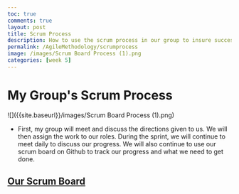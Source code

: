 ```yaml
---
toc: true
comments: true
layout: post
title: Scrum Process
description: How to use the scrum process in our group to insure success
permalink: /AgileMethodology/scrumprocess
image: /images/Scrum Board Process (1).png
categories: [week 5]
---
```


# My Group's Scrum Process

![]({{site.baseurl}}/images/Scrum Board Process (1).png)


- First, my group will meet and discuss the directions given to us. We will then assign the work to our roles. During the sprint, we will continue to meet daily to discuss our progress. We will also continue to use our scrum board on Github to track our progress and what we need to get done.

## [Our Scrum Board](https://github.com/users/alexac54767/projects/1/views/1)